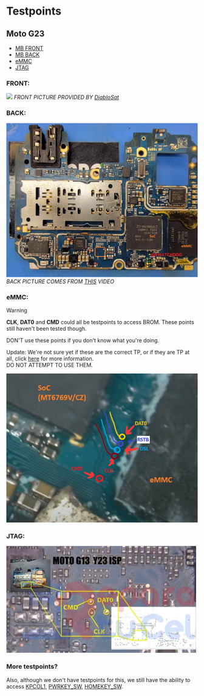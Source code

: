 # Testpoints

## Moto G23

* [MB FRONT](#front)
* [MB BACK](#back)
* [eMMC](#emmc)
* [JTAG](#jtag)

### FRONT:
![](../files/assets/mainboard-front.png)
*FRONT PICTURE PROVIDED BY [DiabloSat](https://github.com/progzone122)*

### BACK:
![](../files/assets/mainboard-back.png)
*BACK PICTURE COMES FROM [THIS](https://www.youtube.com/watch?v=Y-8yj6qbFQ4) VIDEO*

### eMMC:
> [!WARNING]
> **CLK**, **DAT0** and **CMD** could all be testpoints to access BROM.
> These points still haven't been tested though.
> 
> DON'T use these points if you don't know what you're doing.
>
> Update: We're not sure yet if these are the correct TP, or if they are TP at all, click [here](https://github.com/orgs/moto-penangf/discussions/1#discussioncomment-11779194) for more information.<br>
> DO NOT ATTEMPT TO USE THEM.

![](../files/assets/eMMC_test_points.png)


### JTAG:
![](../files/assets/jtag.png)

### More testpoints?
Also, although we don't have testpoints for this, we still have the ability to access [KPCOL1](../schematic/keypad.md#kpcol1), [PWRKEY_SW](../schematic/control-if.md#pwrkey_sw), [HOMEKEY_SW](../schematic/control-if.md#homekey_sw).
